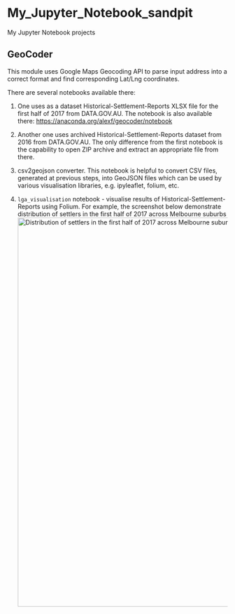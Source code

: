# My_Jupyter_Notebook_sandpit
My Jupyter Notebook projects
## GeoCoder

This module uses Google Maps Geocoding API to parse input address into a correct format and find corresponding Lat/Lng coordinates.

There are several notebooks available there:
  1. One uses as a dataset Historical-Settlement-Reports XLSX file for the first half of 2017 from DATA.GOV.AU. The notebook is also available there: https://anaconda.org/alexf/geocoder/notebook
  
  2. Another one uses archived Historical-Settlement-Reports dataset from 2016 from DATA.GOV.AU. The only difference from the first notebook is the capability to open ZIP archive and extract an appropriate file from there.
  
  3. csv2geojson converter. This notebook is helpful to convert CSV files, generated at previous steps, into GeoJSON files which can be used by various visualisation libraries, e.g. ipyleaflet, folium, etc.
  
  4. `lga_visualisation` notebook - visualise results of Historical-Settlement-Reports using Folium.
    For example, the screenshot below demonstrate distribution of settlers in the first half of 2017 across Melbourne suburbs
    <img width="887" alt="Distribution of settlers in the first half of 2017 across Melbourne suburbs" src="https://user-images.githubusercontent.com/19657873/34505358-dc5f14ee-f078-11e7-8ac4-906c2328c3fc.png">


